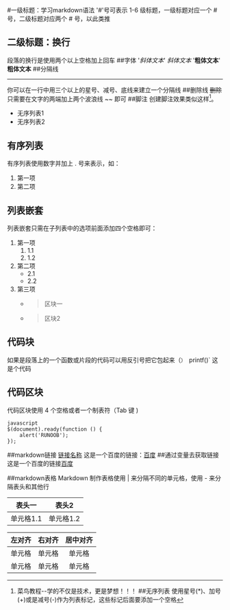 #一级标题：学习markdown语法
 '#'号可表示 1-6 级标题，一级标题对应一个 # 号，二级标题对应两个 # 号，以此类推
## 二级标题：换行
段落的换行是使用两个以上空格加上回车
##字体
'*斜体文本*'  *斜体文本*
'**粗体文本**' **粗体文本**
##分隔线
***
你可以在一行中用三个以上的星号、减号、底线来建立一个分隔线
##删除线
~~删除~~
只需要在文字的两端加上两个波浪线 ~~ 即可
##脚注
创建脚注效果类似这样[^ RUNOOB]。

[^ RUNOOB]: 菜鸟教程--学的不仅是技术，更是梦想！！！
##无序列表
使用星号(*)、加号(+)或是减号(-)作为列表标记，这些标记后面要添加一个空格
* 无序列表1
* 无序列表2
## 有序列表
有序列表使用数字并加上 . 号来表示，如：
1. 第一项
2. 第二项
## 列表嵌套
列表嵌套只需在子列表中的选项前面添加四个空格即可：
1. 第一项
    1. 1.1
    2. 1.2
2. 第二项
    * 2.1
    * 2.2
3. 第三项
    * >区块一
    * >区块2
## 代码块
如果是段落上的一个函数或片段的代码可以用反引号把它包起来（`）
`printf()` 这是个代码
## 代码区块
代码区块使用 4 个空格或者一个制表符（Tab 键 )

    javascript
    $(document).ready(function () {
        alert('RUNOOB');
    });
##markdown链接
[链接名称](链接地址)
这是一个百度的链接：[百度](https://www.baidu.com)
##通过变量去获取链接
这是一个百度的链接[百度][1]

[1]:    https://www.baidu.com
##markdown表格
Markdown 制作表格使用 | 来分隔不同的单元格，使用 - 来分隔表头和其他行

| 表头一 | 表头2 |
|----|----|
|单元格1.1|单元格1.2|


| 左对齐 | 右对齐 | 居中对齐 |
| :-----| ----: | :----: |
| 单元格 | 单元格 | 单元格 |
| 单元格 | 单元格 | 单元格 |

